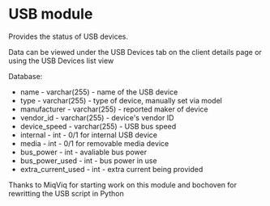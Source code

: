 USB module
==============

Provides the status of USB devices.

Data can be viewed under the USB Devices tab on the client details page or using the USB Devices list view 

Database:
* name - varchar(255) - name of the USB device
* type - varchar(255) - type of device, manually set via model
* manufacturer - varchar(255) - reported maker of device
* vendor_id - varchar(255) - device's vendor ID
* device_speed - varchar(255) - USB bus speed
* internal - int - 0/1 for internal USB device
* media - int - 0/1 for removable media device
* bus_power - int - avaliable bus power
* bus_power_used - int - bus power in use
* extra_current_used - int - extra current being provided

Thanks to MiqViq for starting work on this module and bochoven for rewritting the USB script in Python

